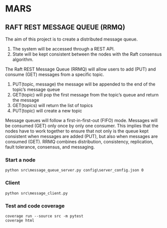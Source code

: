 # MARS

## RAFT REST MESSAGE QUEUE (RRMQ)
The aim of this project is to create a distributed message queue.
1. The system will be accessed through a REST API.
2. State will be kept consistent between the nodes with the Raft consensus
algorithm.

The Raft REST Message Queue (RRMQ) will allow users to add (PUT) and
consume (GET) messages from a specific topic.
1. PUT(topic, message) the message will be appended to the end of the
topic’s message queue
2. GET(topic) will pop the first message from the topic’s queue and return
the message
3. GET(topics) will return the list of topics
4. PUT(topic) will create a new topic

Message queues will follow a first-in-first-out (FIFO) mode.
Messages will be consumed (GET) only once by only one consumer. This implies
that the nodes have to work together to ensure that not only is the queue
kept consistent when messages are added (PUT), but also when messages are
consumed (GET).
RRMQ combines distribution,
consistency, replication, fault tolerance, consensus, and messaging. 

### Start a node
    python src\message_queue_server.py config\server_config.json 0
    
### Client 
    python src\message_client.py 
    
### Test and code coverage
    coverage run --source src -m pytest
    coverage html

